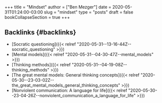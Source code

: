 +++
title = "Mindset"
author = ["Ben Mezger"]
date = 2020-05-31T01:24:00-03:00
slug = "mindset"
type = "posts"
draft = false
bookCollapseSection = true
+++

## Backlinks {#backlinks}

- [Socratic questioning]({{< relref "2020-05-31--13-16-44Z--socratic_questioning" >}})
- [Mental models]({{< relref "2020-05-31--04-30-47Z--mental_models" >}})
- [Thinking methods]({{< relref "2020-05-31--04-19-08Z--thinking_methods" >}})
- [The great mental models: General thinking concepts]({{< relref "2020-05-30--23-03-02Z--the_great_mental_models_general_thinking_concepts" >}})
- [Nonviolent communication: A language for life]({{< relref "2020-05-30--23-04-26Z--nonviolent_communication_a_language_for_life" >}})
